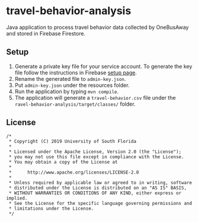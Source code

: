 # travel-behavior-analysis
Java application to process travel behavior data collected by OneBusAway and stored in Firebase Firestore.

## Setup
1. Generate a private key file for your service account.
To generate the key file follow the instructions in Firebase [setup page](https://firebase.google.com/docs/admin/setup).
2. Rename the generated file to `admin-key.json`.
3. Put `admin-key.json` under the resources folder.
4. Run the application by typing `mvn compile`.
5. The application will generate a `travel-behavior.csv` file under the `ravel-behavior-analysis/target/classes/` folder.

## License

```
/*
 * Copyright (C) 2019 University of South Florida
 *
 * Licensed under the Apache License, Version 2.0 (the "License");
 * you may not use this file except in compliance with the License.
 * You may obtain a copy of the License at
 *
 *      http://www.apache.org/licenses/LICENSE-2.0
 *
 * Unless required by applicable law or agreed to in writing, software
 * distributed under the License is distributed on an "AS IS" BASIS,
 * WITHOUT WARRANTIES OR CONDITIONS OF ANY KIND, either express or implied.
 * See the License for the specific language governing permissions and
 * limitations under the License.
 */
 ```
